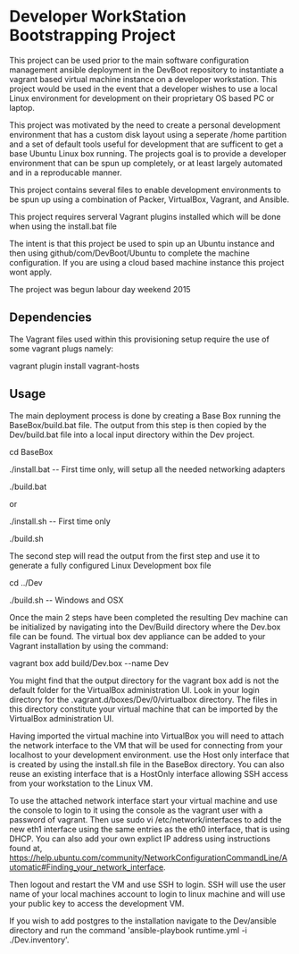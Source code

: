 Developer WorkStation Bootstrapping Project
===========================================

This project can be used prior to the main software configuration management ansible deployment in the DevBoot repository to instantiate a vagrant based virtual machine instance on a developer workstation.  This project would be used in the event that a developer wishes to use a local Linux environment for development on their proprietary OS based PC or laptop.

This project was motivated by the need to create a personal development environment that has a custom disk layout using a seperate /home partition and a set of default tools useful for development that are sufficent to get a base Ubuntu Linux box running.  The projects goal is to provide a developer environment that can be spun up completely, or at least largely automated and in a reproducable manner.

This project contains several files to enable development environments to be spun up using a combination of Packer, VirtualBox, Vagrant, and Ansible.

This project requires serveral Vagrant plugins installed which will be done when using the install.bat file

The intent is that this project be used to spin up an Ubuntu instance and then using github/com/DevBoot/Ubuntu to complete the machine configuration.  If you are using a cloud based machine instance this project wont apply.

The project was begun labour day weekend 2015

Dependencies
------------

The Vagrant files used within this provisioning setup require the use of some vagrant plugs namely:

vagrant plugin install vagrant-hosts

Usage
-----

The main deployment process is done by creating a Base Box running the BaseBox/build.bat file.  The output from this step is then copied by the Dev/build.bat file into a local input directory within the Dev project.

cd BaseBox

./install.bat   -- First time only, will setup all the needed networking adapters

./build.bat 

or

./install.sh    -- First time only

./build.sh

The second step will read the output from the first step and use it to generate a fully configured Linux Development box file

cd ../Dev

./build.sh    -- Windows and OSX

Once the main 2 steps have been completed the resulting Dev machine can be initialized by navigating into the Dev/Build directory where the Dev.box file can be found.  The virtual box dev appliance can be added to your Vagrant installation by using the command:

vagrant box add build/Dev.box --name Dev

You might find that the output directory for the vagrant box add is not the default folder for the VirtualBox administration UI.  Look in your login directory for the .vagrant.d/boxes/Dev/0/virtualbox directory.  The files in this directory constitute your virtual machine that can be imported by the VirtualBox administration UI.

Having imported the virtual machine into VirtualBox you will need to attach the network interface to the VM that will be used for connecting from your localhost to your development environment.  use the Host only interface that is created by using the install.sh file in the BaseBox directory.  You can also reuse an existing interface that is a HostOnly interface allowing SSH access from your workstation to the Linux VM.

To use the attached network interface start your virtual machine and use the console to login to it using the console as the vagrant user with a password of vagrant.  Then use sudo vi /etc/network/interfaces to add the new eth1 interface using the same entries as the eth0 interface, that is using DHCP.  You can also add your own explict IP address using instructions found at, https://help.ubuntu.com/community/NetworkConfigurationCommandLine/Automatic#Finding_your_network_interface.

Then logout and restart the VM and use SSH to login. SSH will use the user name of your local machines account to login to linux machine and will use your public key to access the development VM.


If you wish to add postgres to the installation navigate to the Dev/ansible directory and run the command 'ansible-playbook runtime.yml -i ./Dev.inventory'.
